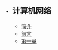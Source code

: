 - ## 计算机网络
    - [简介](/docs/{{version}}/overview)
    - [前言](/docs/{{version}}/per)
    - [第一章](/docs/{{version}}/level/tech)
